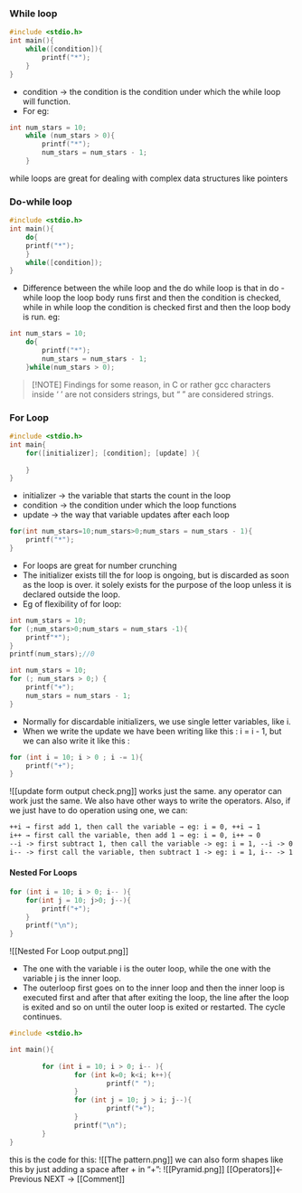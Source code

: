 ### While loop
```C
#include <stdio.h>
int main(){
	while([condition]){
		printf("*");
	}
}
```
- condition → the condition is the condition under which the while loop will function. 
- For eg: 
```C
int num_stars = 10;
	while (num_stars > 0){
		printf("*");
		num_stars = num_stars - 1;
	}
```
while loops are great for dealing with complex data structures like pointers
### Do-while loop
```C
#include <stdio.h>
int main(){
	do{
	printf("*");
	}
	while([condition]);
}
```
- Difference between the while loop and the do while loop is that in do - while loop the loop body runs first and then the condition is checked, while in while loop the condition is checked first and then the loop body is run. 
eg:
```C
int num_stars = 10;
	do{
		printf("*");
		num_stars = num_stars - 1;
	}while(num_stars > 0);
```

> [!NOTE] Findings 
> for some reason, in C or rather gcc characters inside ‘ ’ are not considers strings, but “ ” are considered strings.
### For Loop
```C
#include <stdio.h>
int main{
	for([initializer]; [condition]; [update] ){
	
	}
}
```
- initializer → the variable that starts the count in the loop
- condition → the condition under which the loop functions
- update → the way that variable updates after each loop
```C
for(int num_stars=10;num_stars>0;num_stars = num_stars - 1){
	printf("*");
}
```
- For loops are great for number crunching
 - The initializer exists till the for loop is ongoing, but is discarded as soon as the loop is over. it solely exists for the purpose of the loop unless it is declared outside the loop. 
- Eg of flexibility of for loop:
```C
int num_stars = 10;
for (;num_stars>0;num_stars = num_stars -1){
	printf"*");
}
printf(num_stars);//0
```

```C
int num_stars = 10;
for (; num_stars > 0;) {
	printf("+");
	num_stars = num_stars - 1;
}
```
- Normally for discardable  initializers, we use single letter variables, like i. 
- When we write the update we have been writing like this : i = i - 1, but we can also write it like this : 
```C
for (int i = 10; i > 0 ; i -= 1){
	printf("+");
}
```
![[update form output check.png]]
works just the same. 
any operator can work just the same. 
We also have other ways to write the operators.
Also, if we just have to do operation using one, we can:
```md
++i → first add 1, then call the variable → eg: i = 0, ++i → 1
i++ → first call the variable, then add 1 → eg: i = 0, i++ → 0
--i -> first subtract 1, then call the variable -> eg: i = 1, --i -> 0
i-- -> first call the variable, then subtract 1 -> eg: i = 1, i-- -> 1
```
#### Nested For Loops

```C
for (int i = 10; i > 0; i-- ){
	for(int j = 10; j>0; j--){
		printf("+");
	}
	printf("\n");
}
```
![[Nested For Loop output.png]]
- The one with the variable i is the outer loop, while the one with the variable j is the inner loop. 
- The outerloop first goes on to the inner loop and then the inner loop is executed first and after that after exiting the loop, the line after the loop is exited and so on until the outer loop is exited or restarted. The cycle continues. 
```C
#include <stdio.h>

int main(){
       
        for (int i = 10; i > 0; i-- ){
                for (int k=0; k<i; k++){
                        printf(" ");
                }
                for (int j = 10; j > i; j--){
                        printf("+");
                }
                printf("\n");
        }              
}

```
this is the code for this:
![[The pattern.png]]
we can also form shapes like this by just adding a space after + in “+”: 
![[Pyramid.png]]
[[Operators]]← Previous
NEXT → [[Comment]] 